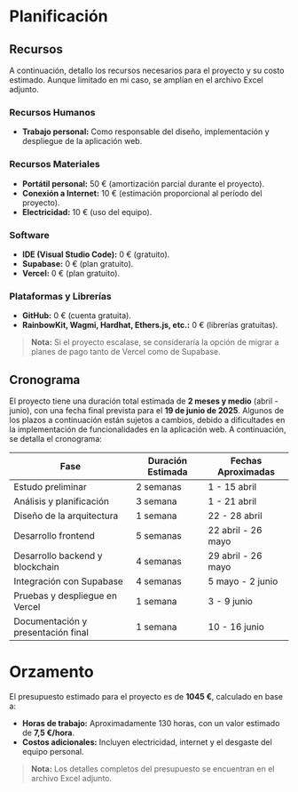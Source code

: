 # Planificación

## Recursos

A continuación, detallo los recursos necesarios para el proyecto y su costo estimado. Aunque limitado en mi caso, se amplían en el archivo Excel adjunto.

### Recursos Humanos

- **Trabajo personal:** Como responsable del diseño, implementación y despliegue de la aplicación web.

### Recursos Materiales

- **Portátil personal:** 50 € (amortización parcial durante el proyecto).
- **Conexión a Internet:** 10 € (estimación proporcional al período del proyecto).
- **Electricidad:** 10 € (uso del equipo).

### Software

- **IDE (Visual Studio Code):** 0 € (gratuito).
- **Supabase:** 0 € (plan gratuito).
- **Vercel:** 0 € (plan gratuito).

### Plataformas y Librerías

- **GitHub:** 0 € (cuenta gratuita).
- **RainbowKit, Wagmi, Hardhat, Ethers.js, etc.:** 0 € (librerías gratuitas).

> **Nota:** Si el proyecto escalase, se consideraría la opción de migrar a planes de pago tanto de Vercel como de Supabase.

## Cronograma

El proyecto tiene una duración total estimada de **2 meses y medio** (abril - junio), con una fecha final prevista para el **19 de junio de 2025**. Algunos de los plazos a continuación están sujetos a cambios, debido a dificultades en la implementación de funcionalidades en la aplicación web. A continuación, se detalla el cronograma:

| **Fase**                           | **Duración Estimada** | **Fechas Aproximadas** |
| ---------------------------------- | --------------------- | ---------------------- |
| Estudo preliminar                  | 2 semanas             | 1 - 15 abril           |
| Análisis y planificación           | 3 semana              | 1 - 21 abril           |
| Diseño de la arquitectura          | 1 semana              | 22 - 28 abril          |
| Desarrollo frontend                | 5 semanas             | 22 abril - 26 mayo     |
| Desarrollo backend y blockchain    | 4 semanas             | 29 abril - 26 mayo     |
| Integración con Supabase           | 4 semanas             | 5 mayo - 2 junio       |
| Pruebas y despliegue en Vercel     | 1 semana              | 3 - 9 junio            |
| Documentación y presentación final | 1 semana              | 10 - 16 junio          |

# Orzamento

El presupuesto estimado para el proyecto es de **1045 €**, calculado en base a:

- **Horas de trabajo:** Aproximadamente 130 horas, con un valor estimado de **7,5 €/hora**.
- **Costos adicionales:** Incluyen electricidad, internet y el desgaste del equipo personal.

> **Nota:** Los detalles completos del presupuesto se encuentran en el archivo Excel adjunto.
